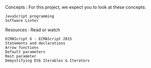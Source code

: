 Concepts :
For this project, we expect you to look at these concepts:

    JavaScript programming
    Software Linter

Resources :
Read or watch 

    ECMAScript 6 - ECMAScript 2015
    Statements and declarations
    Arrow functions
    Default parameters
    Rest parameter
    Demystifying ES6 Iterables & Iterators
